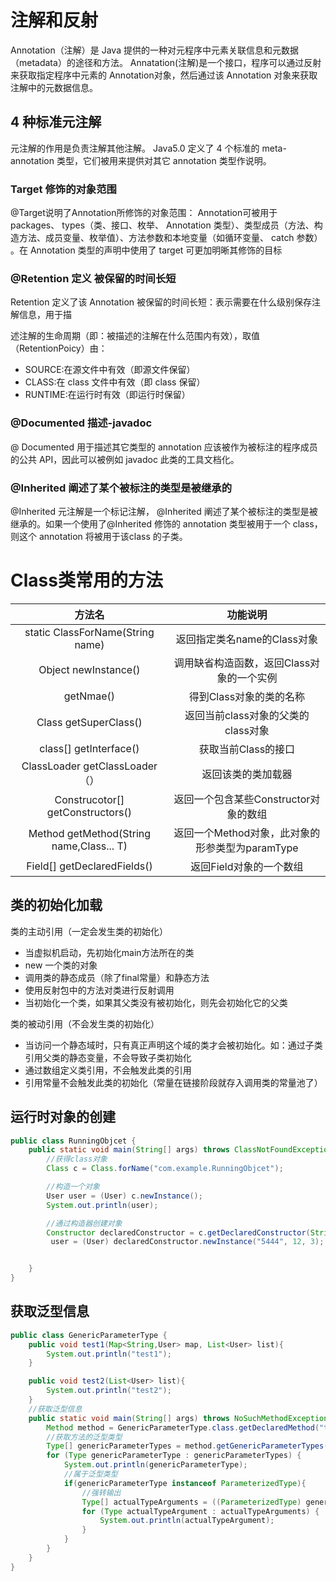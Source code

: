 # 注解和反射

Annotation（注解）是 Java 提供的一种对元程序中元素关联信息和元数据（metadata）的途径和方法。 Annatation(注解)是一个接口，程序可以通过反射来获取指定程序中元素的 Annotation对象，然后通过该 Annotation 对象来获取注解中的元数据信息。

## 4 种标准元注解

元注解的作用是负责注解其他注解。 Java5.0 定义了 4 个标准的 meta-annotation 类型，它们被用来提供对其它 annotation 类型作说明。

### Target 修饰的对象范围

@Target说明了Annotation所修饰的对象范围： Annotation可被用于 packages、 types（类、接口、枚举、 Annotation 类型）、类型成员（方法、构造方法、成员变量、枚举值）、方法参数和本地变量（如循环变量、 catch 参数） 。在 Annotation 类型的声明中使用了 target 可更加明晰其修饰的目标

### @Retention 定义 被保留的时间长短

Retention 定义了该 Annotation 被保留的时间长短：表示需要在什么级别保存注解信息，用于描

述注解的生命周期（即：被描述的注解在什么范围内有效），取值（RetentionPoicy）由：

- SOURCE:在源文件中有效（即源文件保留）
-  CLASS:在 class 文件中有效（即 class 保留）
- RUNTIME:在运行时有效（即运行时保留）

### @Documented 描述-javadoc

@ Documented 用于描述其它类型的 annotation 应该被作为被标注的程序成员的公共 API，因此可以被例如 javadoc 此类的工具文档化。

### @Inherited 阐述了某个被标注的类型是被继承的

@Inherited 元注解是一个标记注解， @Inherited 阐述了某个被标注的类型是被继承的。如果一个使用了@Inherited 修饰的 annotation 类型被用于一个 class，则这个 annotation 将被用于该class 的子类。

# Class类常用的方法

|                  方法名                  |                    功能说明                     |
| :--------------------------------------: | :---------------------------------------------: |
|     static ClassForName(String name)     |           返回指定类名name的Class对象           |
|           Object newInstance()           |    调用缺省构造函数，返回Class对象的一个实例    |
|                getNmae()                 |             得到Class对象的类的名称             |
|          Class getSuperClass()           |       返回当前class对象的父类的class对象        |
|          class[] getInterface()          |               获取当前Class的接口               |
|      ClassLoader getClassLoader（）      |               返回该类的类加载器                |
|     Construcotor[] getConstructors()     |      返回一个包含某些Constructor对象的数组      |
| Method getMethod(String name,Class... T) | 返回一个Method对象，此对象的形参类型为paramType |
|       Field[] getDeclaredFields()        |             返回Field对象的一个数组             |

## 类的初始化加载

类的主动引用（一定会发生类的初始化）

- 当虚拟机启动，先初始化main方法所在的类
- new 一个类的对象
- 调用类的静态成员（除了final常量）和静态方法
- 使用反射包中的方法对类进行反射调用
- 当初始化一个类，如果其父类没有被初始化，则先会初始化它的父类

类的被动引用（不会发生类的初始化）

- 当访问一个静态域时，只有真正声明这个域的类才会被初始化。如：通过子类引用父类的静态变量，不会导致子类初始化
- 通过数组定义类引用，不会触发此类的引用
- 引用常量不会触发此类的初始化（常量在链接阶段就存入调用类的常量池了）

## 运行时对象的创建

```java
public class RunningObjcet {
    public static void main(String[] args) throws ClassNotFoundException, InstantiationException, IllegalAccessException, NoSuchMethodException, InvocationTargetException {
        //获得class对象
        Class c = Class.forName("com.example.RunningObjcet");

        //构造一个对象
        User user = (User) c.newInstance();
        System.out.println(user);

        //通过构造器创建对象
        Constructor declaredConstructor = c.getDeclaredConstructor(String.class, Integer.class, Integer.class);
         user = (User) declaredConstructor.newInstance("5444", 12, 3);


    }
}
```

## 获取泛型信息

```java
public class GenericParameterType {
    public void test1(Map<String,User> map, List<User> list){
        System.out.println("test1");
    }

    public void test2(List<User> list){
        System.out.println("test2");
    }
    //获取泛型信息
    public static void main(String[] args) throws NoSuchMethodException {
        Method method = GenericParameterType.class.getDeclaredMethod("test1", Map.class, List.class);
        //获取方法的泛型类型
        Type[] genericParameterTypes = method.getGenericParameterTypes();
        for (Type genericParameterType : genericParameterTypes) {
            System.out.println(genericParameterType);
            //属于泛型类型
            if(genericParameterType instanceof ParameterizedType){
                //强转输出
                Type[] actualTypeArguments = ((ParameterizedType) genericParameterType).getActualTypeArguments();
                for (Type actualTypeArgument : actualTypeArguments) {
                    System.out.println(actualTypeArgument);
                }
            }
        }
    }
}
```
